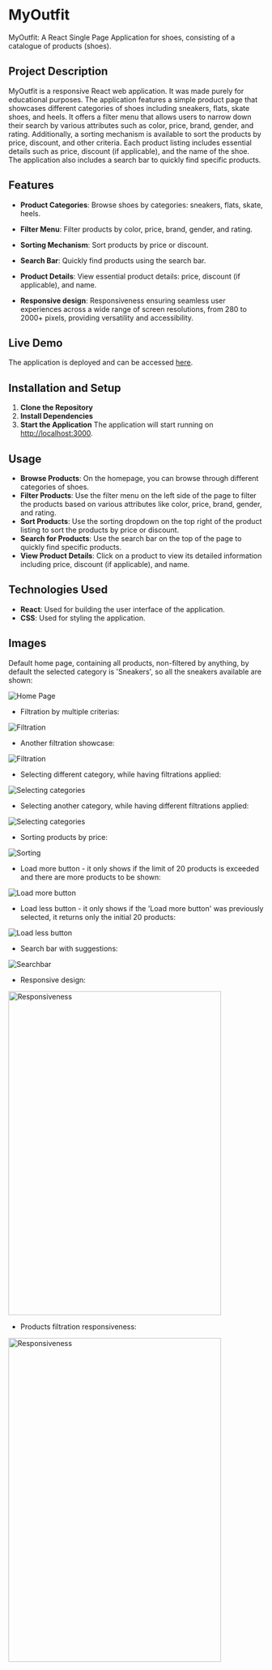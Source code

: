 # MyOutfit
MyOutfit: A React Single Page Application for shoes, consisting of a catalogue of products (shoes).

## Project Description
MyOutfit is a responsive React web application. It was made purely for educational purposes. The application features a simple product page that showcases different categories of shoes including sneakers, flats, skate shoes, and heels. It offers a filter menu that allows users to narrow down their search by various attributes such as color, price, brand, gender, and rating. Additionally, a sorting mechanism is available to sort the products by price, discount, and other criteria. Each product listing includes essential details such as price, discount (if applicable), and the name of the shoe. The application also includes a search bar to quickly find specific products.

## Features
- **Product Categories**: Browse shoes by categories: sneakers, flats, skate, heels.
- **Filter Menu**: Filter products by color, price, brand, gender, and rating.
- **Sorting Mechanism**: Sort products by price or discount.
- **Search Bar**: Quickly find products using the search bar.
- **Product Details**: View essential product details: price, discount (if applicable), and name.

- **Responsive design**: Responsiveness ensuring seamless user experiences across a wide range of screen resolutions, from 280 to 2000+ pixels, providing versatility and accessibility.

## Live Demo
The application is deployed and can be accessed [here](https://myoutfit-catalogue.web.app/).

## Installation and Setup
1. **Clone the Repository**
2. **Install Dependencies**
3. **Start the Application**
The application will start running on [http://localhost:3000](http://localhost:3000).

## Usage
- **Browse Products**: On the homepage, you can browse through different categories of shoes.
- **Filter Products**: Use the filter menu on the left side of the page to filter the products based on various attributes like color, price, brand, gender, and rating.
- **Sort Products**: Use the sorting dropdown on the top right of the product listing to sort the products by price or discount.
- **Search for Products**: Use the search bar on the top of the page to quickly find specific products.
- **View Product Details**: Click on a product to view its detailed information including price, discount (if applicable), and name.

## Technologies Used
- **React**: Used for building the user interface of the application.
- **CSS**: Used for styling the application.

## Images
Default home page, containing all products, non-filtered by anything, by default the selected category is 'Sneakers', so all the sneakers available are shown:

![Home Page](src/assets/images/screenshots/home.png)


- Filtration by multiple criterias:

![Filtration](src/assets/images/screenshots/filtration.png)


- Another filtration showcase:

![Filtration](src/assets/images/screenshots/filtration2.png)


- Selecting different category, while having filtrations applied:

![Selecting categories](src/assets/images/screenshots/categories.png)

- Selecting another category, while having different filtrations applied:

![Selecting categories](src/assets/images/screenshots/categories2.png)


- Sorting products by price:

![Sorting](src/assets/images/screenshots/sorting.png)


- Load more button - it only shows if the limit of 20 products is exceeded and there are more products to be shown:

![Load more button](src/assets/images/screenshots/load-more.png)


- Load less button - it only shows if the 'Load more button' was previously selected, it returns only the initial 20 products:

![Load less button](src/assets/images/screenshots/load-less.png)


- Search bar with suggestions:

![Searchbar](src/assets/images/screenshots/search-bar.png)


- Responsive design:

<img src="src/assets/images/screenshots/responsive.png" alt="Responsiveness" width="420" height="640" />


- Products filtration responsiveness:

<img src="src/assets/images/screenshots/responsive2.png" alt="Responsiveness" width="420" height="640" />
